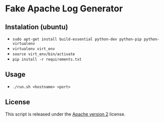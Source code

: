 # Fake Apache Log Generator

## Instalation (ubuntu)
* ```sudo apt-get install build-essential python-dev python-pip python-virtualenv```
* ```virtualenv virt_env```
* ```source virt_env/bin/activate```
* ```pip install -r requirements.txt```

## Usage
* ```./run.sh <hostname> <port>```

## License
This script is released under the [Apache version 2](LICENSE) license.
